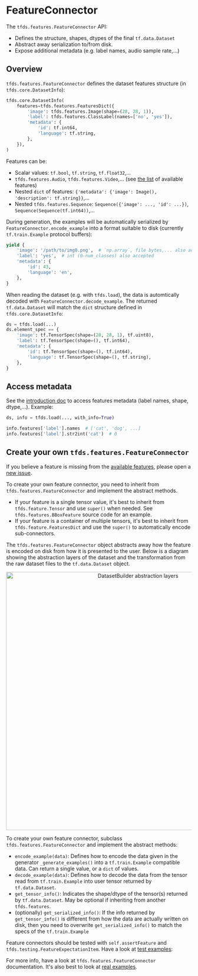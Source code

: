 # FeatureConnector

The `tfds.features.FeatureConnector` API:

*   Defines the structure, shapes, dtypes of the final `tf.data.Dataset`
*   Abstract away serialization to/from disk.
*   Expose additional metadata (e.g. label names, audio sample rate,...)

## Overview

`tfds.features.FeatureConnector` defines the dataset features structure (in
`tfds.core.DatasetInfo`):

```python
tfds.core.DatasetInfo(
    features=tfds.features.FeaturesDict({
        'image': tfds.features.Image(shape=(28, 28, 1)),
        'label': tfds.features.ClassLabel(names=['no', 'yes']),
        'metadata': {
            'id': tf.int64,
            'language': tf.string,
        },
    }),
)
```

Features can be:

*   Scalar values: `tf.bool`, `tf.string`, `tf.float32`,...
*   `tfds.features.Audio`, `tfds.features.Video`,... (see
    [the list](https://www.tensorflow.org/datasets/api_docs/python/tfds/features?version=nightly)
    of available features)
*   Nested `dict` of features: `{'metadata': {'image': Image(), 'description':
    tf.string}}`,...
*   Nested `tfds.features.Sequence`: `Sequence({'image': ..., 'id': ...})`,
    `Sequence(Sequence(tf.int64))`,...

During generation, the examples will be automatically serialized by
`FeatureConnector.encode_example` into a format suitable to disk (currently
`tf.train.Example` protocol buffers):

```python
yield {
    'image': '/path/to/img0.png',  # `np.array`, file bytes,... also accepted
    'label': 'yes',  # int (0-num_classes) also accepted
    'metadata': {
        'id': 43,
        'language': 'en',
    },
}
```

When reading the dataset (e.g. with `tfds.load`), the data is automtically
decoded with `FeatureConnector.decode_example`. The returned `tf.data.Dataset`
will match the `dict` structure defined in `tfds.core.DatasetInfo`:

```python
ds = tfds.load(...)
ds.element_spec == {
    'image': tf.TensorSpec(shape=(28, 28, 1), tf.uint8),
    'label': tf.TensorSpec(shape=(), tf.int64),
    'metadata': {
        'id': tf.TensorSpec(shape=(), tf.int64),
        'language': tf.TensorSpec(shape=(), tf.string),
    },
}
```

## Access metadata

See the
[introduction doc](https://www.tensorflow.org/datasets/overview#access_the_dataset_metadata)
to access features metadata (label names, shape, dtype,...). Example:

```python
ds, info = tfds.load(..., with_info=True)

info.features['label'].names  # ['cat', 'dog', ...]
info.features['label'].str2int('cat')  # 0
```

## Create your own `tfds.features.FeatureConnector`

If you believe a feature is missing from the
[available features](https://www.tensorflow.org/datasets/api_docs/python/tfds/features#classes),
please open a [new issue](https://github.com/tensorflow/datasets/issues).

To create your own feature connector, you need to inherit from
`tfds.features.FeatureConnector` and implement the abstract methods.

*   If your feature is a single tensor value, it's best to inherit from
    `tfds.feature.Tensor` and use `super()` when needed. See
    `tfds.features.BBoxFeature` source code for an example.
*   If your feature is a container of multiple tensors, it's best to inherit
    from `tfds.feature.FeaturesDict` and use the `super()` to automatically
    encode sub-connectors.

The `tfds.features.FeatureConnector` object abstracts away how the feature is
encoded on disk from how it is presented to the user. Below is a diagram showing
the abstraction layers of the dataset and the transformation from the raw
dataset files to the `tf.data.Dataset` object.

<p align="center">
  <img src="dataset_layers.png" alt="DatasetBuilder abstraction layers" width="700"/>
</p>

To create your own feature connector, subclass `tfds.features.FeatureConnector`
and implement the abstract methods:

*   `encode_example(data)`: Defines how to encode the data given in the
    generator `_generate_examples()` into a `tf.train.Example` compatible data.
    Can return a single value, or a `dict` of values.
*   `decode_example(data)`: Defines how to decode the data from the tensor read
    from `tf.train.Example` into user tensor returned by `tf.data.Dataset`.
*   `get_tensor_info()`: Indicates the shape/dtype of the tensor(s) returned by
    `tf.data.Dataset`. May be optional if inheriting from another
    `tfds.features`.
*   (optionally) `get_serialized_info()`: If the info returned by
    `get_tensor_info()` is different from how the data are actually written on
    disk, then you need to overwrite `get_serialized_info()` to match the specs
    of the `tf.train.Example`

Feature connectors should be tested with `self.assertFeature` and
`tfds.testing.FeatureExpectationItem`. Have a look at
[test examples](https://github.com/tensorflow/datasets/tree/master/tensorflow_datasets/core/features/image_feature_test.py):

For more info, have a look at `tfds.features.FeatureConnector` documentation.
It's also best to look at
[real examples](https://github.com/tensorflow/datasets/tree/master/tensorflow_datasets/core/features).
